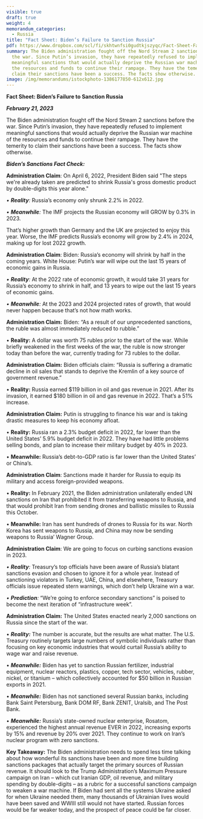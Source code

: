 ```yaml
---
visible: true
draft: true
weight: 4
memorandum_categories:
  - Russia
title: "Fact Sheet: Biden’s Failure to Sanction Russia"
pdf: https://www.dropbox.com/scl/fi/skhtwnfsi0gudtkjszyqc/Fact-Sheet-Failure-to-Sanction-Russia.pdf?rlkey=j4oglmvregwdce17fxv8ysgzw&dl=0
summary: The Biden administration fought off the Nord Stream 2 sanctions before
  the war. Since Putin’s invasion, they have repeatedly refused to implement
  meaningful sanctions that would actually deprive the Russian war machine of
  the resources and funds to continue their rampage. They have the temerity to
  claim their sanctions have been a success. The facts show otherwise.
image: /img/memorandums/istockphoto-1386177850-612x612.jpg
---
```

**Fact Sheet: Biden’s Failure to Sanction Russia**

***February 21, 2023***

The Biden administration fought off the Nord Stream 2 sanctions before the war. Since Putin’s invasion, they have repeatedly refused to implement meaningful sanctions that would actually deprive the Russian war machine of the resources and funds to continue their rampage. They have the temerity to claim their sanctions have been a success. The facts show otherwise.

***Biden’s Sanctions Fact Check:***

**Administration Claim**: On April 6, 2022, President Biden said "The steps we're already taken are predicted to shrink Russia's gross domestic product by double-digits this year alone." 

*• **Reality**:* Russia’s economy only shrunk 2.2% in 2022.

*• **Meanwhile**:* The IMF projects the Russian economy will GROW by 0.3% in 2023.

That’s higher growth than Germany and the UK are projected to enjoy this year. Worse, the IMF predicts Russia’s economy will grow by 2.4% in 2024, making up for lost 2022 growth.

**Administration Claim**: Biden: Russia’s economy will shrink by half in the coming years. White House: Putin’s war will wipe out the last 15 years of economic gains in Russia.

*• **Reality**:* At the 2022 rate of economic growth, it would take 31 years for Russia’s economy to shrink in half, and 13 years to wipe out the last 15 years of economic gains.

*• **Meanwhile**:* At the 2023 and 2024 projected rates of growth, that would never happen because that’s not how math works.

**Administration Claim:** Biden: “As a result of our unprecedented sanctions, the ruble was almost immediately reduced to rubble.”

• **Reality:** A dollar was worth 75 rubles prior to the start of the war. While briefly weakened in the first weeks of the war, the ruble is now stronger today than before the war, currently trading for 73 rubles to the dollar.

**Administration Claim:** Biden officials claim: “Russia is suffering a dramatic decline in oil sales that stands to deprive the Kremlin of a key source of government revenue.”

• **Reality:** Russia earned $119 billion in oil and gas revenue in 2021. After its invasion, it earned $180 billion in oil and gas revenue in 2022. That’s a 51% increase.

**Administration Claim:** Putin is struggling to finance his war and is taking drastic measures to keep his economy afloat.

• **Reality:** Russia ran a 2.3% budget deficit in 2022, far lower than the United States’ 5.9% budget deficit in 2022. They have had little problems selling bonds, and plan to increase their military budget by 40% in 2023.

• **Meanwhile:** Russia’s debt-to-GDP ratio is far lower than the United States’ or China’s.

**Administration Claim**: Sanctions made it harder for Russia to equip its military and access foreign-provided weapons.

• **Reality:** In February 2021, the Biden administration unilaterally ended UN sanctions on Iran that prohibited it from transferring weapons to Russia, and that would prohibit Iran from sending drones and ballistic missiles to Russia this October.

• **Meanwhile:** Iran has sent hundreds of drones to Russia for its war. North Korea has sent weapons to Russia, and China may now be sending weapons to Russia’ Wagner Group.

**Administration Claim**: We are going to focus on curbing sanctions evasion in 2023.

*• **Reality**:* Treasury’s top officials have been aware of Russia’s blatant sanctions evasion and chosen to ignore it for a whole year. Instead of sanctioning violators in Turkey, UAE, China, and elsewhere, Treasury officials issue repeated stern warnings, which don’t help Ukraine win a war.

*• **Prediction**:* “We’re going to enforce secondary sanctions” is poised to become the next iteration of “infrastructure week”.

**Administration Claim:** The United States enacted nearly 2,000 sanctions on Russia since the start of the war.

• ***Reality:*** The number is accurate, but the results are what matter. The U.S. Treasury routinely targets large numbers of symbolic individuals rather than focusing on key economic industries that would curtail Russia’s ability to wage war and raise revenue.

• ***Meanwhile:*** Biden has yet to sanction Russian fertilizer, industrial equipment, nuclear reactors, plastics, copper, tech sector, vehicles, rubber, nickel, or titanium – which collectively accounted for $50 billion in Russian exports in 2021.

• ***Meanwhile:*** Biden has not sanctioned several Russian banks, including Bank Saint Petersburg, Bank DOM RF, Bank ZENIT, Uralsib, and The Post Bank.

• ***Meanwhile:*** Russia’s state-owned nuclear enterprise, Rosatom, experienced the highest annual revenue EVER in 2022, increasing exports by 15% and revenue by 20% over 2021. They continue to work on Iran’s nuclear program with zero sanctions.

**Key Takeaway:** The Biden administration needs to spend less time talking about how wonderful its sanctions have been and more time building sanctions packages that actually target the primary sources of Russian revenue. It should look to the Trump Administration’s Maximum Pressure campaign on Iran – which cut Iranian GDP, oil revenue, and military spending by double-digits – as a rubric for a successful sanctions campaign to weaken a war machine. If Biden had sent all the systems Ukraine asked for when Ukraine needed them, many thousands of Ukrainian lives would have been saved and WWIII still would not have started. Russian forces would be far weaker today, and the prospect of peace could be far closer.